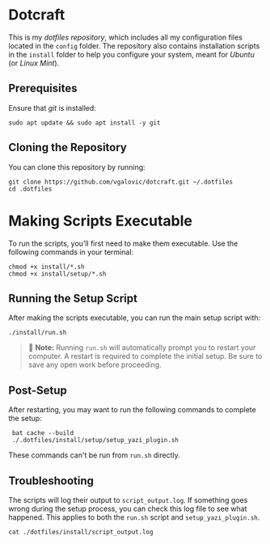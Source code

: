 Dotcraft
========================================

This is my *dotfiles repository*, which includes all my configuration files located in the `config` folder. The repository also contains installation scripts in the `install` folder to help you configure your system, meant for *Ubuntu* (or *Linux Mint*).

## Prerequisites

Ensure that *git* is installed:
```shell
sudo apt update && sudo apt install -y git
```

## Cloning the Repository

You can clone this repository by running:

```shell
git clone https://github.com/vgalovic/dotcraft.git ~/.dotfiles
cd .dotfiles
```
# Making Scripts Executable

To run the scripts, you’ll first need to make them executable. Use the following commands in your terminal:

```shell
chmod +x install/*.sh
chmod +x install/setup/*.sh
```
## Running the Setup Script

After making the scripts executable, you can run the main setup script with:

```shell
./install/run.sh
```
> 📝 **Note:** Running `run.sh` will automatically prompt you to restart your computer. A restart is required to complete the initial setup. Be sure to save any open work before proceeding.

## Post-Setup

After restarting, you may want to run the following commands to complete the setup:

```shell
 bat cache --build
 ./.dotfiles/install/setup/setup_yazi_plugin.sh
```
These commands can't be run from `run.sh` directly.

## Troubleshooting

The scripts will log their output to `script_output.log`. If something goes wrong during the setup process, you can check this log file to see what happened. This applies to both the `run.sh` script and `setup_yazi_plugin.sh`.

```shell
cat ./dotfiles/install/script_output.log
```
